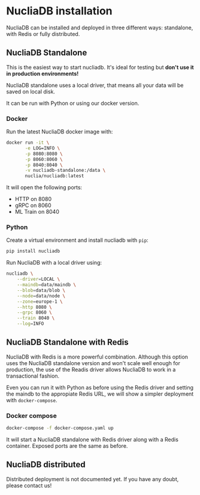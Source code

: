 # NucliaDB installation

NucliaDB can be installed and deployed in three different ways:
standalone, with Redis or fully distributed.

## NucliaDB Standalone

This is the easiest way to start nucliadb. It's ideal for testing but
**don't use it in production environments!**

NucliaDB standalone uses a local driver, that means all your data will
be saved on local disk.

It can be run with Python or using our docker version.

### Docker

Run the latest NucliaDB docker image with:

```bash
docker run -it \
       -e LOG=INFO \
       -p 8080:8080 \
       -p 8060:8060 \
       -p 8040:8040 \
       -v nucliadb-standalone:/data \
       nuclia/nucliadb:latest
```

It will open the following ports:

- HTTP on 8080
- gRPC on 8060
- ML Train on 8040

### Python

Create a virtual environment and install nucliadb with `pip`:

```bash
pip install nucliadb
```

Run NucliaDB with a local driver using:

```bash
nucliadb \
    --driver=LOCAL \
    --maindb=data/maindb \
    --blob=data/blob \
    --node=data/node \
    --zone=europe-1 \
    --http 8080 \
    --grpc 8060 \
    --train 8040 \
    --log=INFO
```


## NucliaDB Standalone with Redis

NucliaDB with Redis is a more powerful combination. Although this
option uses the NucliaDB standalone version and won't scale well
enough for production, the use of the Readis driver allows NucliaDB to work
in a transactional fashion.

Even you can run it with Python as before using the Redis driver and
setting the maindb to the appropiate Redis URL, we will show a simpler
deployment with `docker-compose`.

### Docker compose

```bash
docker-compose -f docker-compose.yaml up
```

It will start a NucliaDB standalone with Redis driver along with a
Redis container. Exposed ports are the same as before.


## NucliaDB distributed

Distributed deployment is not documented yet. If you have any doubt,
please contact us!

